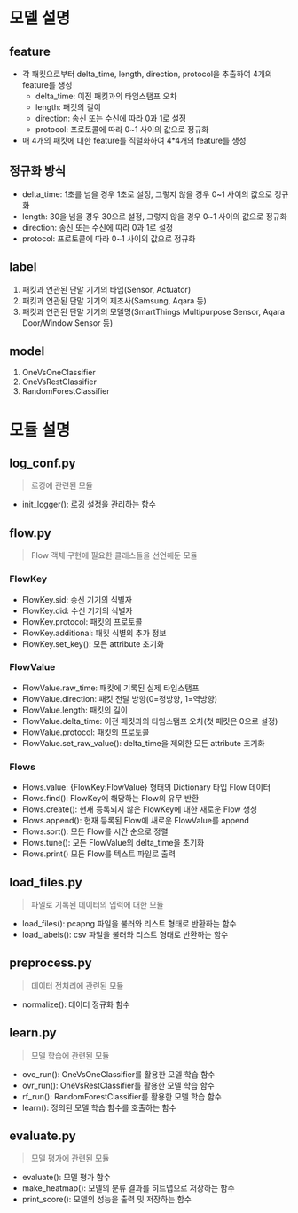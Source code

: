 # 모델 설명
## feature
+ 각 패킷으로부터 delta_time, length, direction, protocol을 추출하여 4개의 feature를 생성
  + delta_time: 이전 패킷과의 타임스탬프 오차
  + length: 패킷의 길이
  + direction: 송신 또는 수신에 따라 0과 1로 설정
  + protocol: 프로토콜에 따라 0~1 사이의 값으로 정규화
+ 매 4개의 패킷에 대한 feature를 직렬화하여 4*4개의 feature를 생성

## 정규화 방식
+ delta_time: 1초를 넘을 경우 1초로 설정, 그렇지 않을 경우 0~1 사이의 값으로 정규화
+ length: 30을 넘을 경우 30으로 설정, 그렇지 않을 경우 0~1 사이의 값으로 정규화
+ direction: 송신 또는 수신에 따라 0과 1로 설정
+ protocol: 프로토콜에 따라 0~1 사이의 값으로 정규화

## label
1. 패킷과 연관된 단말 기기의 타입(Sensor, Actuator)
2. 패킷과 연관된 단말 기기의 제조사(Samsung, Aqara 등)
3. 패킷과 연관된 단말 기기의 모델명(SmartThings Multipurpose Sensor, Aqara Door/Window Sensor 등)

## model
1. OneVsOneClassifier
2. OneVsRestClassifier
3. RandomForestClassifier

# 모듈 설명
## log_conf.py
> 로깅에 관련된 모듈
+ init_logger(): 로깅 설정을 관리하는 함수

## flow.py
> Flow 객체 구현에 필요한 클래스들을 선언해둔 모듈
### FlowKey
+ FlowKey.sid: 송신 기기의 식별자
+ FlowKey.did: 수신 기기의 식별자
+ FlowKey.protocol: 패킷의 프로토콜
+ FlowKey.additional: 패킷 식별의 추가 정보
+ FlowKey.set_key(): 모든 attribute 초기화
### FlowValue
+ FlowValue.raw_time: 패킷에 기록된 실제 타임스탬프
+ FlowValue.direction: 패킷 전달 방향(0=정방향, 1=역방향)
+ FlowValue.length: 패킷의 길이
+ FlowValue.delta_time: 이전 패킷과의 타임스탬프 오차(첫 패킷은 0으로 설정)
+ FlowValue.protocol: 패킷의 프로토콜
+ FlowValue.set_raw_value(): delta_time을 제외한 모든 attribute 초기화
### Flows
+ Flows.value: {FlowKey:FlowValue} 형태의 Dictionary 타입 Flow 데이터
+ Flows.find(): FlowKey에 해당하는 Flow의 유무 반환
+ Flows.create(): 현재 등록되지 않은 FlowKey에 대한 새로운 Flow 생성
+ Flows.append(): 현재 등록된 Flow에 새로운 FlowValue를 append
+ Flows.sort(): 모든 Flow를 시간 순으로 정렬
+ Flows.tune(): 모든 FlowValue의 delta_time을 초기화
+ Flows.print() 모든 Flow를 텍스트 파일로 출력

## load_files.py
> 파일로 기록된 데이터의 입력에 대한 모듈
+ load_files(): pcapng 파일을 불러와 리스트 형태로 반환하는 함수
+ load_labels(): csv 파일을 불러와 리스트 형태로 반환하는 함수 

## preprocess.py
> 데이터 전처리에 관련된 모듈
+ normalize(): 데이터 정규화 함수

## learn.py
> 모델 학습에 관련된 모듈
+ ovo_run(): OneVsOneClassifier를 활용한 모델 학습 함수
+ ovr_run(): OneVsRestClassifier를 활용한 모델 학습 함수
+ rf_run(): RandomForestClassifier를 활용한 모델 학습 함수
+ learn(): 정의된 모델 학습 함수를 호출하는 함수

## evaluate.py
> 모델 평가에 관련된 모듈
+ evaluate(): 모델 평가 함수
+ make_heatmap(): 모델의 분류 결과를 히트맵으로 저장하는 함수
+ print_score(): 모델의 성능을 출력 및 저장하는 함수